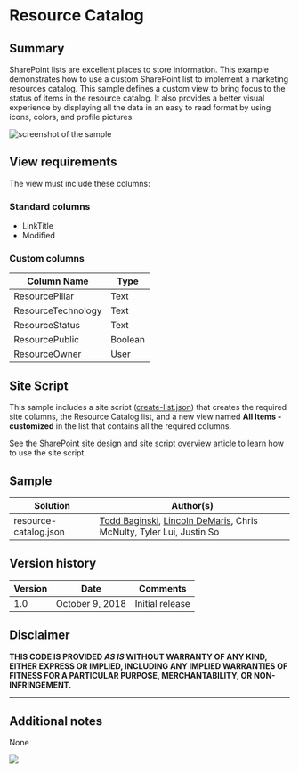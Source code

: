 # Resource Catalog

## Summary

SharePoint lists are excellent places to store information. This example demonstrates how to use a custom SharePoint list to implement a marketing resources catalog. This sample defines a custom view to bring focus to the status of items in the resource catalog. It also provides a better visual experience by displaying all the data in an easy to read format by using icons, colors, and profile pictures.

![screenshot of the sample](./assets/screenshot.png)

## View requirements

The view must include these columns:

### Standard columns

- LinkTitle
- Modified

### Custom columns

Column Name|Type
-----------|----
ResourcePillar | Text
ResourceTechnology | Text
ResourceStatus | Text
ResourcePublic | Boolean
ResourceOwner | User

## Site Script

This sample includes a site script ([create-list.json](./provisioning/create-list.json)) that creates the required site columns, the Resource Catalog list, and a new view named **All Items - customized** in the list that contains all the required columns.

See the [SharePoint site design and site script overview article](https://docs.microsoft.com/en-us/sharepoint/dev/declarative-customization/site-design-overview) to learn how to use the site script.


## Sample

Solution|Author(s)
--------|---------
resource-catalog.json | [Todd Baginski](https://github.com/TBag), [Lincoln DeMaris](https://github.com/ldemaris), Chris McNulty, Tyler Lui, Justin So

## Version history

Version|Date|Comments
-------|----|--------
1.0|October 9, 2018|Initial release

## Disclaimer

**THIS CODE IS PROVIDED *AS IS* WITHOUT WARRANTY OF ANY KIND, EITHER EXPRESS OR IMPLIED, INCLUDING ANY IMPLIED WARRANTIES OF FITNESS FOR A PARTICULAR PURPOSE, MERCHANTABILITY, OR NON-INFRINGEMENT.**

---

## Additional notes
None

<img src="https://pnptelemetry.azurewebsites.net/list-formatting/view-samples/resource-catalog" />
